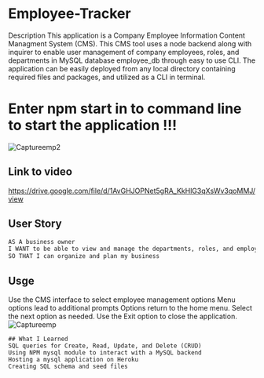 # Employee-Tracker

Description
This application is a Company Employee Information Content Managment System (CMS). This CMS tool uses a node backend along with inquirer to enable user management of company employees, roles, and departments in MySQL database employee_db through easy to use CLI. The application can be easily deployed from any local directory containing required files and packages, and utilized as a CLI in terminal.

# Enter npm start in to command line to start the application !!!
![Captureemp2](https://user-images.githubusercontent.com/122843028/225785777-be64a7c9-f1aa-4c9d-9339-f39ae0d95aee.PNG)


## Link to video
https://drive.google.com/file/d/1AvGHJOPNet5gRA_KkHlG3qXsWv3qoMMJ/view

## User Story

```md
AS A business owner
I WANT to be able to view and manage the departments, roles, and employees in my company
SO THAT I can organize and plan my business
```

## Usge

Use the CMS interface to select employee management options
Menu options lead to additional prompts
Options return to the home menu.
Select the next option as needed.
Use the Exit option to close the application.
![Captureemp](https://user-images.githubusercontent.com/122843028/225785863-979be3ce-4383-4651-a0ab-3b817661845a.PNG)



```
## What I Learned
SQL queries for Create, Read, Update, and Delete (CRUD)
Using NPM mysql module to interact with a MySQL backend
Hosting a mysql application on Heroku
Creating SQL schema and seed files
```
